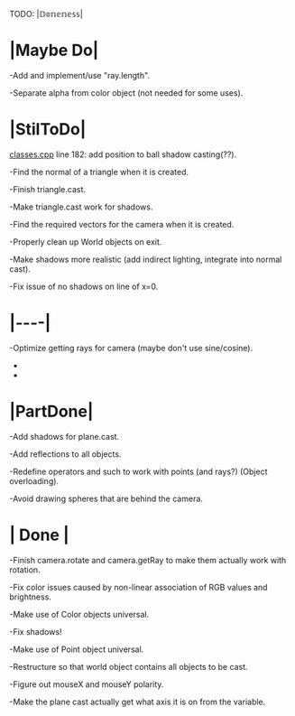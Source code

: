 TODO:
|𝔻𝕠𝕟𝕖𝕟𝕖𝕤𝕤|

# |Maybe Do|
-Add and implement/use "ray.length". 
	
-Separate alpha from color object (not needed for some uses).                      
	
# |StilToDo|

[classes.cpp](classes.cpp) line 182: add position to ball shadow casting(??).
	
-Find the normal of a triangle when it is created.
	
-Finish triangle.cast.
	
-Make triangle.cast work for shadows.
	
-Find the required vectors for the camera when it is created.
	
-Properly clean up World objects on exit.
	
-Make shadows more realistic (add indirect lighting, integrate into normal cast).
	
-Fix issue of no shadows on line of x=0.


# |_-_-_-_-|
	
-Optimize getting rays for camera (maybe don't use sine/cosine).
	
- 
	
-
	

# |PartDone|
-Add shadows for plane.cast.                                                         
	
-Add reflections to all objects.
	
-Redefine operators and such to work with points (and rays?)  (Object overloading).
	
-Avoid drawing spheres that are behind the camera.

	
# |  Done  |
	
-Finish camera.rotate and camera.getRay to make them actually work with rotation.
	
-Fix color issues caused by non-linear association of RGB values and brightness.
	
-Make use of Color objects universal.
	
-Fix shadows!
	
-Make use of Point object universal.
	
-Restructure so that world object contains all objects to be cast.
	
-Figure out mouseX and mouseY polarity.
	
-Make the plane cast actually get what axis it is on from the variable.
